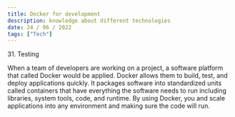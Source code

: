```yaml
---
title: Docker for development
description: knowledge about different technologies
date: 24 / 06 / 2022
tags: ["Tech"]
---
```


<p>31. Testing</p>

<p> 
When a team of developers are working on a project, a software platform that called Docker would be applied. Docker allows them to build, test, and deploy applications quickly. It packages software into standardized units called containers that have everything the software needs to run including libraries, system tools, code, and runtime. By using Docker, you  and scale applications into any environment and making sure the code will run.
</p>


<img src="/Blog/20220623-1.png" alt="">
<img src="/Blog/20220623-2.png" alt="">
